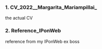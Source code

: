 ### 1. CV_2022__Margarita_Mariampillai_
the actual CV
### 2. Reference_IPonWeb
reference from my IPonWeb ex boss 

